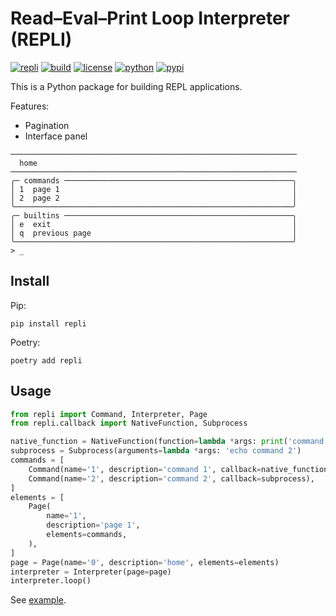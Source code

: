 # Read–Eval–Print Loop Interpreter (REPLI)

[![repli](https://img.shields.io/badge/🧃-repli-red?style=flat-square)](https://github.com/luojiahai/repli)
[![build](https://img.shields.io/github/actions/workflow/status/luojiahai/repli/python-publish.yml?branch=main&style=flat-square&logo=githubactions&logoColor=white)](https://github.com/luojiahai/repli/actions/workflows/python-publish.yml)
[![license](https://img.shields.io/github/license/luojiahai/repli?style=flat-square&logo=github&logoColor=white)](https://github.com/luojiahai/repli/blob/main/LICENSE)
[![python](https://img.shields.io/pypi/pyversions/repli?style=flat-square&logo=python&logoColor=white)](https://www.python.org/)
[![pypi](https://img.shields.io/pypi/v/repli?style=flat-square&logo=pypi&logoColor=white)](https://pypi.org/project/repli/)

This is a Python package for building REPL applications.

Features:

- Pagination
- Interface panel

```shell
────────────────────────────────────────────────────────────────
  home
────────────────────────────────────────────────────────────────
╭─ commands ───────────────────────────────────────────────────╮
│ 1  page 1                                                    │
│ 2  page 2                                                    │
╰──────────────────────────────────────────────────────────────╯
╭─ builtins ───────────────────────────────────────────────────╮
│ e  exit                                                      │
│ q  previous page                                             │
╰──────────────────────────────────────────────────────────────╯
> _
```

## Install

Pip:

```shell
pip install repli
```

Poetry:

```shell
poetry add repli
```

## Usage

```python
from repli import Command, Interpreter, Page
from repli.callback import NativeFunction, Subprocess

native_function = NativeFunction(function=lambda *args: print('command 1'))
subprocess = Subprocess(arguments=lambda *args: 'echo command 2')
commands = [
    Command(name='1', description='command 1', callback=native_function),
    Command(name='2', description='command 2', callback=subprocess),
]
elements = [
    Page(
        name='1',
        description='page 1',
        elements=commands,
    ),
]
page = Page(name='0', description='home', elements=elements)
interpreter = Interpreter(page=page)
interpreter.loop()
```

See [example](./example).
